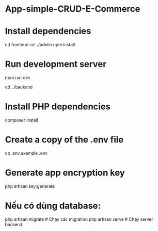 # App-simple-CRUD-E-Commerce

# Install dependencies
cd frontend
cd ../admin
npm install

# Run development server
npm run dev


cd ../backend
# Install PHP dependencies
composer install

# Create a copy of the .env file
cp .env.example .env

# Generate app encryption key
php artisan key:generate

# Nếu có dùng database:
php artisan migrate       # Chạy các migration
php artisan serve         # Chạy server backend
